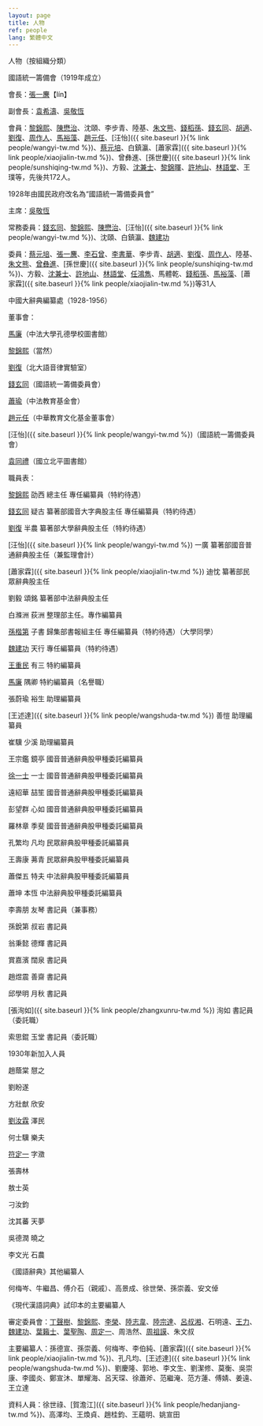 ```yaml
---
layout: page
title: 人物
ref: people
lang: 繁體中文
---
```


人物（按組織分類）

國語統一籌備會（1919年成立）

會長：[張一麐](https://zh.wikipedia.org/wiki/張一麐)【lín】

副會長：[袁希濤](https://zh.wikipedia.org/wiki/袁希濤)、[吳敬恆](https://zh.wikipedia.org/wiki/吳敬恆)

會員：[黎錦熙](https://zh.wikipedia.org/wiki/黎錦熙)、[陳懋治](https://zh.wikipedia.org/wiki/陳懋治)、沈頤、李步青、陸基、[朱文熊](https://zh.wikipedia.org/wiki/朱文熊)、[錢稻孫](https://zh.wikipedia.org/wiki/錢稻孫)、[錢玄同](https://zh.wikipedia.org/wiki/錢玄同)、[胡適](https://zh.wikipedia.org/wiki/胡適)、[劉復](https://zh.wikipedia.org/wiki/劉半農)、[周作人](https://zh.wikipedia.org/wiki/周作人)、[馬裕藻](https://zh.wikipedia.org/wiki/馬裕藻)、[趙元任](https://zh.wikipedia.org/wiki/趙元任)、[汪怡]({{ site.baseurl }}{% link people/wangyi-tw.md %})、[蔡元培](https://zh.wikipedia.org/wiki/蔡元培)、白鎮瀛、[蕭家霖]({{ site.baseurl }}{% link people/xiaojialin-tw.md %})、曾彝進、[孫世慶]({{ site.baseurl }}{% link people/sunshiqing-tw.md %})、方毅、[沈兼士](https://zh.wikipedia.org/wiki/沈兼士)、[黎錦暉](https://zh.wikipedia.org/wiki/黎錦暉)、[許地山](https://zh.wikipedia.org/wiki/許地山)、[林語堂](https://zh.wikipedia.org/wiki/林語堂)、王璞等，先後共172人。

1928年由國民政府改名為“國語統一籌備委員會”

主席：[吳敬恆](https://zh.wikipedia.org/wiki/吳敬恆)

常務委員：[錢玄同](https://zh.wikipedia.org/wiki/錢玄同)、[黎錦熙](https://zh.wikipedia.org/wiki/黎錦熙)、[陳懋治](https://zh.wikipedia.org/wiki/陳懋治)、[汪怡]({{ site.baseurl }}{% link people/wangyi-tw.md %})、沈頤、白鎮瀛、[魏建功](https://zh.wikipedia.org/wiki/魏建功)

委員：[蔡元培](https://zh.wikipedia.org/wiki/蔡元培)、[張一麐](https://zh.wikipedia.org/wiki/張一麐)、[李石曾](https://zh.wikipedia.org/wiki/李石曾)、[李書華](https://zh.wikipedia.org/wiki/李書華)、李步青、[胡適](https://zh.wikipedia.org/wiki/胡適)、[劉復](https://zh.wikipedia.org/wiki/劉半農)、[周作人](https://zh.wikipedia.org/wiki/周作人)、陸基、[朱文熊](https://zh.wikipedia.org/wiki/朱文熊)、[曾彝進](https://zh.wikipedia.org/wiki/曾彝進)、[孫世慶]({{ site.baseurl }}{% link people/sunshiqing-tw.md %})、方毅、[沈兼士](https://zh.wikipedia.org/wiki/沈兼士)、[許地山](https://zh.wikipedia.org/wiki/許地山)、[林語堂](https://zh.wikipedia.org/wiki/林語堂)、[任鴻雋](https://zh.wikipedia.org/wiki/任鴻雋)、馬體乾、[錢稻孫](https://zh.wikipedia.org/wiki/錢稻孫)、[馬裕藻](https://zh.wikipedia.org/wiki/馬裕藻)、[蕭家霖]({{ site.baseurl }}{% link people/xiaojialin-tw.md %})等31人

中國大辭典編纂處（1928-1956）

董事會：

[馬廉](https://zh.wikipedia.org/wiki/馬廉)（中法大學孔德學校圖書館）

[黎錦熙](https://zh.wikipedia.org/wiki/黎錦熙)（當然）

[劉復](https://zh.wikipedia.org/wiki/劉半農)（北大語音律實驗室）

[錢玄同](https://zh.wikipedia.org/wiki/錢玄同)（國語統一籌備委員會）

[蕭瑜](https://zh.wikipedia.org/wiki/蕭瑜)（中法教育基金會）

[趙元任](https://zh.wikipedia.org/wiki/趙元任)（中華教育文化基金董事會）

[汪怡]({{ site.baseurl }}{% link people/wangyi-tw.md %})（國語統一籌備委員會）

[袁同禮](https://zh.wikipedia.org/wiki/袁同禮)（國立北平圖書館）

職員表：

[黎錦熙](https://zh.wikipedia.org/wiki/黎錦熙) 劭西 總主任 專任編纂員（特約待遇）

[錢玄同](https://zh.wikipedia.org/wiki/錢玄同) 疑古 纂著部國音大字典股主任 專任編纂員（特約待遇）

[劉復](https://zh.wikipedia.org/wiki/劉半農) 半農 纂著部大學辭典股主任（特約待遇）

[汪怡]({{ site.baseurl }}{% link people/wangyi-tw.md %}) 一廣 纂著部國音普通辭典股主任（兼監理會計）

[蕭家霖]({{ site.baseurl }}{% link people/xiaojialin-tw.md %}) 迪忱 纂著部民眾辭典股主任

劉毅 頌銘 纂著部中法辭典股主任

白滌洲 荻洲 整理部主任。專作編纂員

[孫楷第](https://zh.wikipedia.org/wiki/孫楷第) 子書 歸集部書報組主任 專任編纂員（特約待遇）（大學同學）

[魏建功](https://zh.wikipedia.org/wiki/魏建功) 天行 專任編纂員（特約待遇）

[王重民](https://zh.wikipedia.org/wiki/王重民) 有三 特約編纂員

[馬廉](https://zh.wikipedia.org/wiki/馬廉) 隅卿 特約編纂員（名譽職）

張蔚瑜 裕生 助理編纂員

[王述達]({{ site.baseurl }}{% link people/wangshuda-tw.md %})  善愷 助理編纂員

崔驥 少溪 助理編纂員

王宗鑑 鏡亭 國音普通辭典股甲種委託編纂員

[徐一士](https://zh.wikipedia.org/wiki/徐一士) 一士 國音普通辭典股甲種委託編纂員

遠紹華 喆笙 國音普通辭典股甲種委託編纂員

彭望群 心如 國音普通辭典股甲種委託編纂員

羅林章 季斐 國音普通辭典股甲種委託編纂員

孔繁均 凡均 民眾辭典股甲種委託編纂員

王壽康 茀青 民眾辭典股甲種委託編纂員

蕭傑五 特夫 中法辭典股甲種委託編纂員

蕭坤 本恆 中法辭典股甲種委託編纂員

李壽朋 友琴 書記員（兼事務）

孫銳第 叔岩 書記員

翁秉懿 德輝 書記員

賞嘉濱 闊泉 書記員

趙煜震 善齋 書記員

邱學明 月秋 書記員

[張洵如]({{ site.baseurl }}{% link people/zhangxunru-tw.md %}) 洵如 書記員（委託職）

索思錕 玉堂 書記員（委託職）

1930年新加入人員

趙蔭棠 憇之

劉盼遂

方壯猷 欣安

[劉汝霖](https://zh.wikipedia.org/wiki/劉汝霖) 澤民

何士驥 樂夫

[符定一](https://zh.wikipedia.org/wiki/符定一) 字瀓

張壽林

敖士英

刁汝鈞

沈其蕃 天夢

吳德潤 曉之

李文光 石農

《國語辭典》其他編纂人

何梅岑、牛繼昌、傅介石（親戚）、高景成、徐世榮、孫崇義、安文倬

《現代漢語詞典》試印本的主要編纂人

審定委員會：[丁聲樹](https://zh.wikipedia.org/wiki/丁聲樹)、[黎錦熙](https://zh.wikipedia.org/wiki/黎錦熙)、[李榮](https://zh.wikipedia.org/wiki/李榮_(語言學家))、[陸志韋](https://zh.wikipedia.org/wiki/陸志韋)、[陸宗達](https://zh.wikipedia.org/wiki/陸宗達)、[呂叔湘](https://zh.wikipedia.org/wiki/呂叔湘)、石明遠、[王力](https://zh.wikipedia.org/wiki/王力_(语言学家))、[魏建功](https://zh.wikipedia.org/wiki/魏建功)、[葉籟士](https://zh.wikipedia.org/wiki/葉籟士)、[葉聖陶](https://zh.wikipedia.org/wiki/葉聖陶)、[周定一](https://zh.wikipedia.org/wiki/周定一)、周浩然、[周祖謨](https://zh.wikipedia.org/wiki/周祖謨)、朱文叔

主要編纂人：孫德宣、孫崇義、何梅岑、李伯純、[蕭家霖]({{ site.baseurl }}{% link people/xiaojialin-tw.md %})、孔凡均、[王述達]({{ site.baseurl }}{% link people/wangshuda-tw.md %})、劉慶隆、郭地、李文生、劉潔修、莫衡、吳崇康、李國炎、鄭宣沐、單耀海、呂天琛、徐蕭斧、范繼淹、范方蓮、傅婧、姜遠、王立達

資料人員：徐世祿、[賀澹江]({{ site.baseurl }}{% link people/hedanjiang-tw.md %})、高澤均、王煥貞、趙桂鈞、王蘊明、姚宣田
